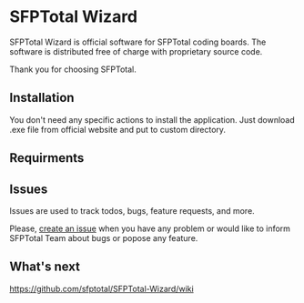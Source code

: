 # SFPTotal Wizard

SFPTotal Wizard is official software for SFPTotal coding boards. The software is distributed free of charge with proprietary source code.

Thank you for choosing SFPTotal.

## Installation

You don't need any specific actions to install the application. Just download .exe file from official website and put to custom directory.

## Requirments

## Issues

Issues are used to track todos, bugs, feature requests, and more.

Please, <a href="https://github.com/sfptotal/SFPTotal-Wizard/issues">create an issue</a> when you have any problem or would like to inform SFPTotal Team about bugs or popose any feature.

## What's next

https://github.com/sfptotal/SFPTotal-Wizard/wiki
